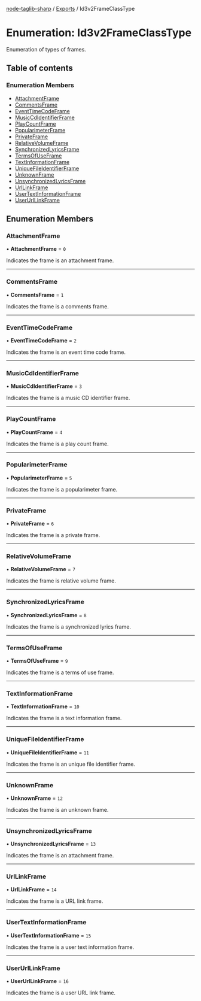 [node-taglib-sharp](../README.md) / [Exports](../modules.md) / Id3v2FrameClassType

# Enumeration: Id3v2FrameClassType

Enumeration of types of frames.

## Table of contents

### Enumeration Members

- [AttachmentFrame](Id3v2FrameClassType.md#attachmentframe)
- [CommentsFrame](Id3v2FrameClassType.md#commentsframe)
- [EventTimeCodeFrame](Id3v2FrameClassType.md#eventtimecodeframe)
- [MusicCdIdentifierFrame](Id3v2FrameClassType.md#musiccdidentifierframe)
- [PlayCountFrame](Id3v2FrameClassType.md#playcountframe)
- [PopularimeterFrame](Id3v2FrameClassType.md#popularimeterframe)
- [PrivateFrame](Id3v2FrameClassType.md#privateframe)
- [RelativeVolumeFrame](Id3v2FrameClassType.md#relativevolumeframe)
- [SynchronizedLyricsFrame](Id3v2FrameClassType.md#synchronizedlyricsframe)
- [TermsOfUseFrame](Id3v2FrameClassType.md#termsofuseframe)
- [TextInformationFrame](Id3v2FrameClassType.md#textinformationframe)
- [UniqueFileIdentifierFrame](Id3v2FrameClassType.md#uniquefileidentifierframe)
- [UnknownFrame](Id3v2FrameClassType.md#unknownframe)
- [UnsynchronizedLyricsFrame](Id3v2FrameClassType.md#unsynchronizedlyricsframe)
- [UrlLinkFrame](Id3v2FrameClassType.md#urllinkframe)
- [UserTextInformationFrame](Id3v2FrameClassType.md#usertextinformationframe)
- [UserUrlLinkFrame](Id3v2FrameClassType.md#userurllinkframe)

## Enumeration Members

### AttachmentFrame

• **AttachmentFrame** = ``0``

Indicates the frame is an attachment frame.

___

### CommentsFrame

• **CommentsFrame** = ``1``

Indicates the frame is a comments frame.

___

### EventTimeCodeFrame

• **EventTimeCodeFrame** = ``2``

Indicates the frame is an event time code frame.

___

### MusicCdIdentifierFrame

• **MusicCdIdentifierFrame** = ``3``

Indicates the frame is a music CD identifier frame.

___

### PlayCountFrame

• **PlayCountFrame** = ``4``

Indicates the frame is a play count frame.

___

### PopularimeterFrame

• **PopularimeterFrame** = ``5``

Indicates the frame is a popularimeter frame.

___

### PrivateFrame

• **PrivateFrame** = ``6``

Indicates the frame is a private frame.

___

### RelativeVolumeFrame

• **RelativeVolumeFrame** = ``7``

Indicates the frame is relative volume frame.

___

### SynchronizedLyricsFrame

• **SynchronizedLyricsFrame** = ``8``

Indicates the frame is a synchronized lyrics frame.

___

### TermsOfUseFrame

• **TermsOfUseFrame** = ``9``

Indicates the frame is a terms of use frame.

___

### TextInformationFrame

• **TextInformationFrame** = ``10``

Indicates the frame is a text information frame.

___

### UniqueFileIdentifierFrame

• **UniqueFileIdentifierFrame** = ``11``

Indicates the frame is an unique file identifier frame.

___

### UnknownFrame

• **UnknownFrame** = ``12``

Indicates the frame is an unknown frame.

___

### UnsynchronizedLyricsFrame

• **UnsynchronizedLyricsFrame** = ``13``

Indicates the frame is an attachment frame.

___

### UrlLinkFrame

• **UrlLinkFrame** = ``14``

Indicates the frame is a URL link frame.

___

### UserTextInformationFrame

• **UserTextInformationFrame** = ``15``

Indicates the frame is a user text information frame.

___

### UserUrlLinkFrame

• **UserUrlLinkFrame** = ``16``

Indicates the frame is a user URL link frame.
